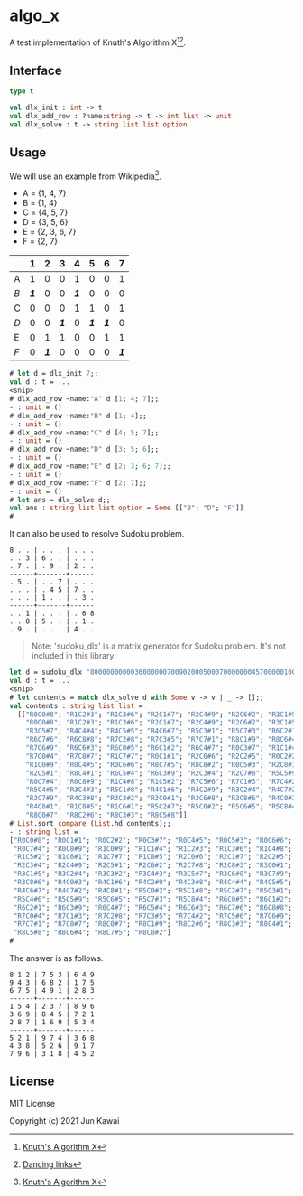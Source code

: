 # algo_x
A test implementation of Knuth's Algorithm X[^1][^2].

## Interface
```ocaml
type t

val dlx_init : int -> t
val dlx_add_row : ?name:string -> t -> int list -> unit
val dlx_solve : t -> string list list option

```

## Usage
We will use an example from Wikipedia[^1].

- A = {1, 4, 7}
- B = {1, 4}
- C = {4, 5, 7}
- D = {3, 5, 6}
- E = {2, 3, 6, 7}
- F = {2, 7}

|   |   1   |   2   |   3   |   4   |   5   |   6   |   7   |
| - | ----- | ----- | ----- | ----- | ----- | ----- | ----- |
| A |   1   |   0   |   0   |   1   |   0   |   0   |   1   |
|*B*|***1***|   0   |   0   |***1***|   0   |   0   |   0   |
| C |   0   |   0   |   0   |   1   |   1   |   0   |   1   |
|*D*|   0   |   0   |***1***|   0   |***1***|***1***|   0   |
| E |   0   |   1   |   1   |   0   |   0   |   1   |   1   |
|*F*|   0   |***1***|   0   |   0   |   0   |   0   |***1***|

```ocaml
# let d = dlx_init 7;;
val d : t = ...
<snip>
# dlx_add_row ~name:"A" d [1; 4; 7];;
- : unit = ()
# dlx_add_row ~name:"B" d [1; 4];;
- : unit = ()
# dlx_add_row ~name:"C" d [4; 5; 7];;
- : unit = ()
# dlx_add_row ~name:"D" d [3; 5; 6];;
- : unit = ()
# dlx_add_row ~name:"E" d [2; 3; 6; 7];;
- : unit = ()
# dlx_add_row ~name:"F" d [2; 7];;
- : unit = ()
# let ans = dlx_solve d;;
val ans : string list list option = Some [["B"; "D"; "F"]] 
#
```

It can also be used to resolve Sudoku problem.

```
8 . . | . . . | . . .
. . 3 | 6 . . | . . .
. 7 . | . 9 . | 2 . .
------+-------+------
. 5 . | . . 7 | . . .
. . . | . 4 5 | 7 . .
. . . | 1 . . | . 3 .
------+-------+------
. . 1 | . . . | . 6 8
. . 8 | 5 . . | . 1 .
. 9 . | . . . | 4 . .
```

> Note: 'sudoku_dlx' is a matrix generator for Sudoku problem. It's not included in this library.

```ocaml
let d = sudoku_dlx "800000000003600000070090200050007000000045700000100030001000068008500010090000400";;
val d : t = ...
<snip>
# let contents = match dlx_solve d with Some v -> v | _ -> [];;
val contents : string list list =
  [["R0C0#8"; "R1C2#3"; "R1C3#6"; "R2C1#7"; "R2C4#9"; "R2C6#2"; "R3C1#5";
    "R0C0#8"; "R1C2#3"; "R1C3#6"; "R2C1#7"; "R2C4#9"; "R2C6#2"; "R3C1#5";
    "R3C5#7"; "R4C4#4"; "R4C5#5"; "R4C6#7"; "R5C3#1"; "R5C7#3"; "R6C2#1";
    "R6C7#6"; "R6C8#8"; "R7C2#8"; "R7C3#5"; "R7C7#1"; "R8C1#9"; "R8C6#4";
    "R7C6#9"; "R6C6#3"; "R6C0#5"; "R6C1#2"; "R6C4#7"; "R0C3#7"; "R1C1#4";
    "R7C0#4"; "R7C8#7"; "R1C7#7"; "R0C1#1"; "R2C0#6"; "R2C2#5"; "R0C2#2";
    "R1C0#9"; "R0C4#5"; "R0C6#6"; "R8C7#5"; "R8C8#2"; "R0C5#3"; "R2C8#3";
    "R2C5#1"; "R8C4#1"; "R6C5#4"; "R6C3#9"; "R2C3#4"; "R2C7#8"; "R5C5#9";
    "R0C7#4"; "R0C8#9"; "R1C4#8"; "R1C5#2"; "R7C5#6"; "R7C1#3"; "R7C4#2";
    "R5C4#6"; "R3C4#3"; "R5C1#8"; "R4C1#6"; "R4C2#9"; "R3C2#4"; "R4C7#2";
    "R3C7#9"; "R4C3#8"; "R3C3#2"; "R3C0#1"; "R3C6#8"; "R3C8#6"; "R4C0#3";
    "R4C8#1"; "R1C8#5"; "R1C6#1"; "R5C2#7"; "R5C0#2"; "R5C6#5"; "R5C8#4";
    "R8C0#7"; "R8C2#6"; "R8C3#3"; "R8C5#8"]]
# List.sort compare (List.hd contents);;
- : string list =
["R0C0#8"; "R0C1#1"; "R0C2#2"; "R0C3#7"; "R0C4#5"; "R0C5#3"; "R0C6#6";
 "R0C7#4"; "R0C8#9"; "R1C0#9"; "R1C1#4"; "R1C2#3"; "R1C3#6"; "R1C4#8";
 "R1C5#2"; "R1C6#1"; "R1C7#7"; "R1C8#5"; "R2C0#6"; "R2C1#7"; "R2C2#5";
 "R2C3#4"; "R2C4#9"; "R2C5#1"; "R2C6#2"; "R2C7#8"; "R2C8#3"; "R3C0#1";
 "R3C1#5"; "R3C2#4"; "R3C3#2"; "R3C4#3"; "R3C5#7"; "R3C6#8"; "R3C7#9";
 "R3C8#6"; "R4C0#3"; "R4C1#6"; "R4C2#9"; "R4C3#8"; "R4C4#4"; "R4C5#5";
 "R4C6#7"; "R4C7#2"; "R4C8#1"; "R5C0#2"; "R5C1#8"; "R5C2#7"; "R5C3#1";
 "R5C4#6"; "R5C5#9"; "R5C6#5"; "R5C7#3"; "R5C8#4"; "R6C0#5"; "R6C1#2";
 "R6C2#1"; "R6C3#9"; "R6C4#7"; "R6C5#4"; "R6C6#3"; "R6C7#6"; "R6C8#8";
 "R7C0#4"; "R7C1#3"; "R7C2#8"; "R7C3#5"; "R7C4#2"; "R7C5#6"; "R7C6#9";
 "R7C7#1"; "R7C8#7"; "R8C0#7"; "R8C1#9"; "R8C2#6"; "R8C3#3"; "R8C4#1";
 "R8C5#8"; "R8C6#4"; "R8C7#5"; "R8C8#2"]
#
```

The answer is as follows.

```
8 1 2 | 7 5 3 | 6 4 9
9 4 3 | 6 8 2 | 1 7 5
6 7 5 | 4 9 1 | 2 8 3
------+-------+------
1 5 4 | 2 3 7 | 8 9 6
3 6 9 | 8 4 5 | 7 2 1
2 8 7 | 1 6 9 | 5 3 4
------+-------+------
5 2 1 | 9 7 4 | 3 6 8
4 3 8 | 5 2 6 | 9 1 7
7 9 6 | 3 1 8 | 4 5 2
```

## License

MIT License

Copyright (c) 2021 Jun Kawai


[^1]: [Knuth's Algorithm X](https://en.wikipedia.org/wiki/Knuth%27s_Algorithm_X)

[^2]: [Dancing links](https://arxiv.org/abs/cs/0011047)

